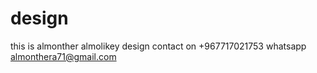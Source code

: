 # design
this is almonther almolikey design 
contact on +967717021753 whatsapp
almonthera71@gmail.com 
